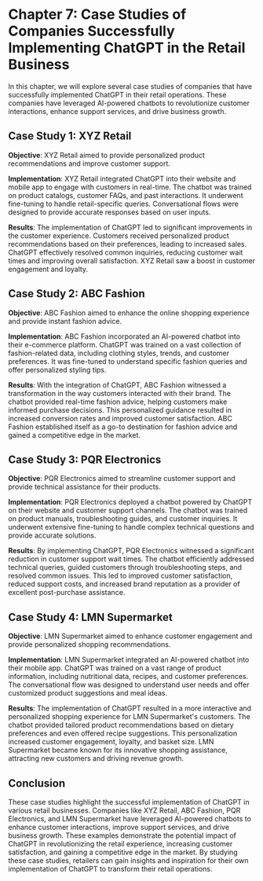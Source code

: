 Chapter 7: Case Studies of Companies Successfully Implementing ChatGPT in the Retail Business
=============================================================================================

In this chapter, we will explore several case studies of companies that have successfully implemented ChatGPT in their retail operations. These companies have leveraged AI-powered chatbots to revolutionize customer interactions, enhance support services, and drive business growth.

Case Study 1: XYZ Retail
------------------------

**Objective**: XYZ Retail aimed to provide personalized product recommendations and improve customer support.

**Implementation**: XYZ Retail integrated ChatGPT into their website and mobile app to engage with customers in real-time. The chatbot was trained on product catalogs, customer FAQs, and past interactions. It underwent fine-tuning to handle retail-specific queries. Conversational flows were designed to provide accurate responses based on user inputs.

**Results**: The implementation of ChatGPT led to significant improvements in the customer experience. Customers received personalized product recommendations based on their preferences, leading to increased sales. ChatGPT effectively resolved common inquiries, reducing customer wait times and improving overall satisfaction. XYZ Retail saw a boost in customer engagement and loyalty.

Case Study 2: ABC Fashion
-------------------------

**Objective**: ABC Fashion aimed to enhance the online shopping experience and provide instant fashion advice.

**Implementation**: ABC Fashion incorporated an AI-powered chatbot into their e-commerce platform. ChatGPT was trained on a vast collection of fashion-related data, including clothing styles, trends, and customer preferences. It was fine-tuned to understand specific fashion queries and offer personalized styling tips.

**Results**: With the integration of ChatGPT, ABC Fashion witnessed a transformation in the way customers interacted with their brand. The chatbot provided real-time fashion advice, helping customers make informed purchase decisions. This personalized guidance resulted in increased conversion rates and improved customer satisfaction. ABC Fashion established itself as a go-to destination for fashion advice and gained a competitive edge in the market.

Case Study 3: PQR Electronics
-----------------------------

**Objective**: PQR Electronics aimed to streamline customer support and provide technical assistance for their products.

**Implementation**: PQR Electronics deployed a chatbot powered by ChatGPT on their website and customer support channels. The chatbot was trained on product manuals, troubleshooting guides, and customer inquiries. It underwent extensive fine-tuning to handle complex technical questions and provide accurate solutions.

**Results**: By implementing ChatGPT, PQR Electronics witnessed a significant reduction in customer support wait times. The chatbot efficiently addressed technical queries, guided customers through troubleshooting steps, and resolved common issues. This led to improved customer satisfaction, reduced support costs, and increased brand reputation as a provider of excellent post-purchase assistance.

Case Study 4: LMN Supermarket
-----------------------------

**Objective**: LMN Supermarket aimed to enhance customer engagement and provide personalized shopping recommendations.

**Implementation**: LMN Supermarket integrated an AI-powered chatbot into their mobile app. ChatGPT was trained on a vast range of product information, including nutritional data, recipes, and customer preferences. The conversational flow was designed to understand user needs and offer customized product suggestions and meal ideas.

**Results**: The implementation of ChatGPT resulted in a more interactive and personalized shopping experience for LMN Supermarket's customers. The chatbot provided tailored product recommendations based on dietary preferences and even offered recipe suggestions. This personalization increased customer engagement, loyalty, and basket size. LMN Supermarket became known for its innovative shopping assistance, attracting new customers and driving revenue growth.

Conclusion
----------

These case studies highlight the successful implementation of ChatGPT in various retail businesses. Companies like XYZ Retail, ABC Fashion, PQR Electronics, and LMN Supermarket have leveraged AI-powered chatbots to enhance customer interactions, improve support services, and drive business growth. These examples demonstrate the potential impact of ChatGPT in revolutionizing the retail experience, increasing customer satisfaction, and gaining a competitive edge in the market. By studying these case studies, retailers can gain insights and inspiration for their own implementation of ChatGPT to transform their retail operations.
